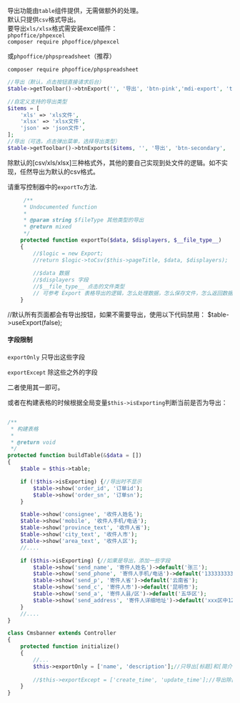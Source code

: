 导出功能由`table`组件提供，无需做额外的处理。  
默认只提供`csv`格式导出。  
要导出`xls/xlsx`格式需安装excel插件：  
`phpoffice/phpexcel`  
`composer require phpoffice/phpexcel`

或`phpoffice/phpspreadsheet`（推荐）

`composer require phpoffice/phpspreadsheet`  

```php
//导出（默认，点击按钮直接请求后台）
$table->getToolbar()->btnExport('', '导出', 'btn-pink','mdi-export', 'title="导出"');

//自定义支持的导出类型
$items = [
    'xls' => 'xls文件',
    'xlsx' => 'xlsx文件',
    'json' => 'json文件',
];
//导出（可选，点击弹出菜单，选择导出类型）
$table->getToolbar()->btnExports($items, '', '导出', 'btn-secondary',  'mdi-export', 'title="导出"');
```

除默认的[csv/xls/xlsx]三种格式外，其他的要自己实现到处文件的逻辑。如不实现，任然导出为默认的csv格式。

请重写控制器中的`exportTo`方法.

```php
     /**
     * Undocumented function
     *
     * @param string $fileType 其他类型的导出
     * @return mixed
     */
    protected function exportTo($data, $displayers, $__file_type__)
    {
        //$logic = new Export;
        //return $logic->toCsv($this->pageTitle, $data, $displayers);
        
        //$data 数据
        //$displayers 字段
        //$__file_type__ 点击的文件类型
        // 可参考 Export 表格导出的逻辑，怎么处理数据，怎么保存文件，怎么返回数据等。
    }
```

//默认所有页面都会有导出按钮，如果不需要导出，使用以下代码禁用：
$table->useExport(false);

#### 字段限制

`exportOnly` 只导出这些字段

`exportExcept` 除这些之外的字段

二者使用其一即可。

或者在构建表格的时候根据全局变量`$this->isExporting`判断当前是否为导出：

```php

/**
 * 构建表格
 *
 * @return void
 */
protected function buildTable(&$data = [])
{
    $table = $this->table;

    if (!$this->isExporting) {//导出时不显示
        $table->show('order_id', '订单id');
        $table->show('order_sn', '订单sn');
    }

    $table->show('consignee', '收件人姓名');
    $table->show('mobile', '收件人手机/电话');
    $table->show('province_text', '收件人省');
    $table->show('city_text', '收件人市');
    $table->show('area_text', '收件人区');
    //....

    if ($this->isExporting) {//如果是导出，添加一些字段
        $table->show('send_name', '寄件人姓名')->default('张三');
        $table->show('send_phone', '寄件人手机/电话')->default('13333333333');
        $table->show('send_p', '寄件人省')->default('云南省');
        $table->show('send_c', '寄件人市')->default('昆明市');
        $table->show('send_a', '寄件人县/区')->default('五华区');
        $table->show('send_address', '寄件人详细地址')->default('xxx区中1234号'); //寄件人详细地址
    }
    //....
}
```

```php
class Cmsbanner extends Controller
{
    protected function initialize()
    {
        //...
        $this->exportOnly = ['name', 'description'];//只导出[标题]和[简介]
        
        //$this->exportExcept = ['create_time', 'update_time'];//导出除[添加时间、更新时间]以外所有字段
    }
}
```
